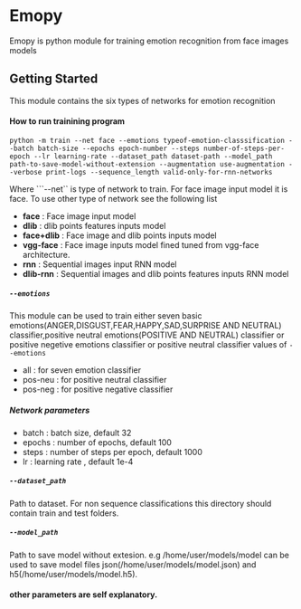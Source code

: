 # Emopy

Emopy is python module for training emotion recognition from face images models

## Getting Started
This module contains the six types of networks for emotion recognition

#### How to run trainining program
```
python -m train --net face --emotions typeof-emotion-classsification --batch batch-size --epochs epoch-number --steps number-of-steps-per-epoch --lr learning-rate --dataset_path dataset-path --model_path path-to-save-model-without-extension --augmentation use-augmentation --verbose print-logs --sequence_length valid-only-for-rnn-networks
```
Where ```--net`` is type of network to train. For face image input model it is face.
To use other type of network see the following list

* __face__ : Face image input model
* __dlib__ : dlib points features inputs model
* __face+dlib__ : Face image and dlib points inputs model
* __vgg-face__ : Face image inputs model fined tuned from vgg-face architecture.
* __rnn__ : Sequential images input RNN model
* __dlib-rnn__ : Sequential images and dlib points features inputs RNN model

##### ```--emotions```
This module can be used to train either seven basic emotions(ANGER,DISGUST,FEAR,HAPPY,SAD,SURPRISE AND NEUTRAL) classifier,positive neutral emotions(POSITIVE AND NEUTRAL) classifier or positive negetive emotions classifier or positive neutral classifier
values of ```--emotions``` 
* all : for seven emotion classifier
* pos-neu : for positive neutral classifier
* pos-neg : for positive negative classifier

##### Network parameters
* batch : batch size, default 32
* epochs : number of epochs, default 100 
* steps : number of steps per epoch, default 1000
* lr : learning rate , default 1e-4
##### ```--dataset_path```
Path to dataset. For non sequence classifications this directory should contain  train and test folders.
##### ```--model_path```
Path to save model without extesion. e.g /home/user/models/model can be used to save model files json(/home/user/models/model.json) and h5(/home/user/models/model.h5). 

#### other parameters are self explanatory.




